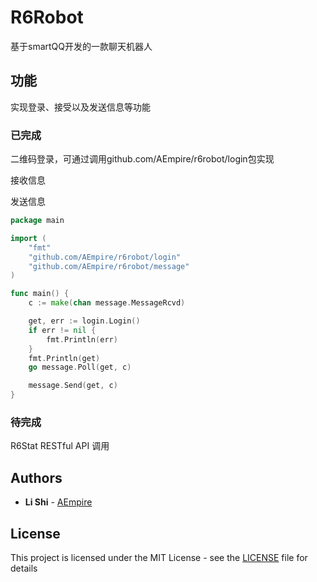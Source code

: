 # R6Robot

基于smartQQ开发的一款聊天机器人

## 功能

实现登录、接受以及发送信息等功能

### 已完成

二维码登录，可通过调用github.com/AEmpire/r6robot/login包实现

接收信息

发送信息

```go
package main

import (
	"fmt"
	"github.com/AEmpire/r6robot/login"
	"github.com/AEmpire/r6robot/message"
)

func main() {
	c := make(chan message.MessageRcvd)

	get, err := login.Login()
	if err != nil {
		fmt.Println(err)
	}
	fmt.Println(get)
	go message.Poll(get, c)

	message.Send(get, c)
}


```

### 待完成

R6Stat RESTful API 调用

## Authors

* **Li Shi** - [AEmpire](https://github.com/AEmpire)

## License

This project is licensed under the MIT License - see the [LICENSE](LICENSE) file for details
